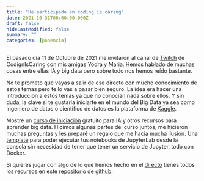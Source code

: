 ```yaml
---
title: "He participado en coding is caring"
date: 2021-10-31T00:00:00.000Z
draft: false
hideLastModified: false
summary: ""
categories: [ponencia]
---
```


El pasado día 11 de Octubre de 2021 me invitaron al canal de [Twitch][directo] de CodignIsCaring con mis amigas Yodra y Maria. Hemos hablado de muchas cosas entre ellas IA y big data pero sobre todo nos hemos reído bastante.

No te prometo que vayas a salir de ese directo con mucho conocimiento  de estos temas pero te lo vas a pasar bien seguro. La idea era hacer una introducción a estos temas ya que no conocían nada sobre ellos. Y sin duda, la clave si te gustaría iniciarte en el mundo del Big Data ya sea como ingeniero de datos o científico de datos es la plataforma de [Kaggle][kaggle].

Mostré un [curso de iniciación][kaggle-intro-automl] gratuito para IA y otros recursos para aprender big data. Hicimos algunas partes del curso juntos, me hicieron muchas preguntas y les preparé un regalo que me hacía mucha ilusión. Una [template][notebook-template] para poder ejecutar tus notebooks de JupyterLab desde la consola sin necesidad de tener que tener un servicio de Jupyter, todo con Docker.

Si quieres jugar con algo de lo que hemos hecho en el [directo][directo] tienes todos los recursos en este [repositorio de github][github-repo].

<!-- links -->
[directo]: https://youtu.be/YXwwqPtWz0w
[github-repo]: https://github.com/CodingIsCaring/machine-learning
[kaggle-intro-automl]: https://www.kaggle.com/code/alexisbcook/intro-to-automl/notebook
[notebook-template]: https://github.com/CrisKrus/notebook
[kaggle]: https://www.kaggle.com/
